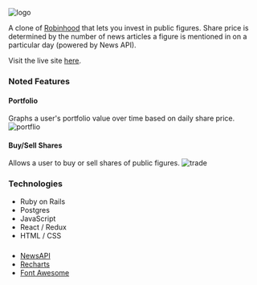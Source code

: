 ![logo](https://github.com/amandayhuang/robins-hood/blob/master/app/assets/images/logo.png )


A clone of [Robinhood](https://robinhood.com/) that lets you invest in public figures. Share price is determined by the number of news articles a figure is mentioned in on a particular day (powered by News API).

Visit the live site [here](https://robins-hood.herokuapp.com/).

### Noted Features

#### Portfolio
Graphs a user's portfolio value over time based on daily share price.
![portflio](https://github.com/amandayhuang/robins-hood/blob/master/app/assets/images/portfolio.png)

#### Buy/Sell Shares
Allows a user to buy or sell shares of public figures.
![trade](https://github.com/amandayhuang/robins-hood/blob/master/app/assets/images/trade.png )

### Technologies
* Ruby on Rails
* Postgres
* JavaScript
* React / Redux
* HTML / CSS
### 
* [NewsAPI](https://newsapi.org/)
* [Recharts](https://recharts.org/)
* [Font Awesome](https://fontawesome.com/)





